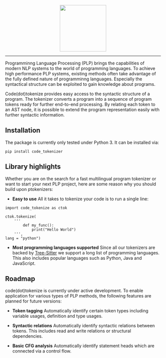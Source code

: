 <p align="center">
  <img height="150" src="https://github.com/cedricrupb/ptokenizers/raw/main/resources/code_tokenize.svg" />
</p>

------------------------------------------------

Programminng Language Processing (PLP) brings the capabilities of modern NLP systems to the world of programming languages. 
To achieve high performance PLP systems, existing methods often take advantage of the fully defined nature of programminng languages. Especially the syntactical structure can be exploited to gain knowledge about programs.

Code(dot)tokenize provides easy access to the syntactic structure of a program. The tokenizer converts a program into a sequence of program tokens ready for further end-to-end processing.
By relating each token to an AST node, it is possible to extend the program representation easily with further syntactic information.

## Installation
The package is currently only tested under Python 3. It can be installed via:
````
pip install code_tokenizer
````


## Library highlights
Whether you are on the search for a fast multilingual program tokenizer or want to start your next PLP project, here are some reason why you should build upon ptokenizers:

* **Easy to use** All it takes to tokenize your code is to run a single line:
````
import code_tokenize as ctok

ctok.tokenize(
    '''
        def my_func():
            print("Hello World")
    ''',
lang = "python")

````

* **Most programming languages supported** Since all our tokenizers are backed by [Tree-Sitter](https://tree-sitter.github.io/tree-sitter/) we support a long list of programming languages. This also includes popular languages such as Python, Java and JavaScript.


## Roadmap
code(dot)tokenize is currently under active development. To enable application for various types of PLP methods, the following features are planned for future versions:

- **Token tagging** Automatically identify certain token types including variable usages, definition and type usages.

- **Syntactic relations** Automatically identify syntactic relations between tokens. This includes read and write relations or structural dependencies.

- **Basic CFG analysis** Automatically identify statement heads which are connected via a control flow.

